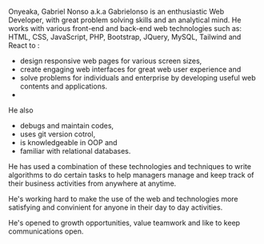 Onyeaka, Gabriel Nonso a.k.a Gabrielonso is an enthusiastic Web Developer, with great problem solving skills and an analytical mind.
He works with various front-end and back-end web technologies such as: HTML, CSS, JavaScript, PHP, Bootstrap, JQuery, MySQL,
Tailwind and React to :
- design responsive web pages for various screen sizes,
- create engaging web interfaces for great web user experience and
- solve problems for individuals and enterprise by developing useful web contents and applications.
- 
He also
- debugs and maintain codes,
- uses git version cotrol,
- is knowledgeable in OOP and
- familiar with relational databases.
 
He has used a combination of these technologies and techniques to write algorithms to do certain tasks to help managers
manage and keep track of their business activities from anywhere at anytime.

He's working hard to make the use of the web and technologies more satisfying and convinient for anyone in their day to day activities.

He's opened to growth opportunities, value teamwork and like to keep communications open.
